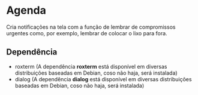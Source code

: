 # Agenda

Cria notificações na tela com a função de lembrar de compromissos urgentes como,
por exemplo, lembrar de colocar o lixo para fora. 

## Dependência

- roxterm (A dependência **roxterm** está disponível em diversas distribuições baseadas em Debian, coso não haja, será instalada)
- dialog (A dependência **dialog** está disponível em diversas distribuições baseadas em Debian, coso não haja, será instalada)
  
